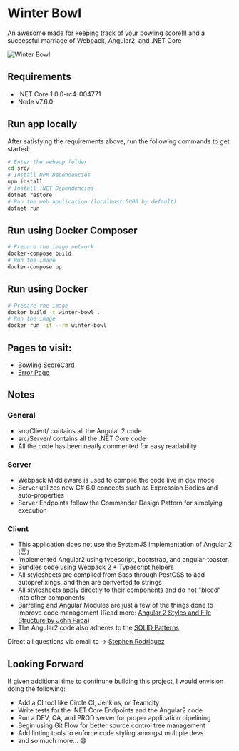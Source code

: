 # Winter Bowl

An awesome made for keeping track of your bowling score!!! and a successful marriage of Webpack, Angular2, and .NET Core

![Winter Bowl]()

## Requirements

- .NET Core 1.0.0-rc4-004771
- Node v7.6.0

## Run app locally

After satisfying the requirements above, run the following commands to get started:

```sh
# Enter the webapp folder
cd src/
# Install NPM Dependencies
npm install
# Install .NET Dependencies
dotnet restore
# Run the web application (localhost:5000 by default)
dotnet run
```

## Run using Docker Composer

```sh
# Prepare the image network
docker-compose build
# Run the image
docker-compose up
```

## Run using Docker

```sh
# Prepare the image
docker build -t winter-bowl .
# Run the image
docker run -it --rm winter-bowl
```

## Pages to visit:

- [Bowling ScoreCard](http://localhost:5000/#/)
- [Error Page](http://localhost:5000/Home/Error)

## Notes

### General
- src/Client/ contains all the Angular 2 code
- src/Server/ contains all the .NET Core code
- All the code has been neatly commented for easy readability

### Server
- Webpack Middleware is used to compile the code live in dev mode
- Server utilizes new C# 6.0 concepts such as Expression Bodies and auto-properties
- Server Endpoints follow the Commander Design Pattern for simplying execution

### Client
- This application does not use the SystemJS implementation of Angular 2 (:innocent:)
- Implemented Angular2 using typescript, bootstrap, and angular-toaster.
- Bundles code using Webpack 2 + Typescript helpers
- All stylesheets are compiled from Sass through PostCSS to add autoprefixings, and then are converted to strings
- All stylesheets apply directly to their components and do not "bleed" into other components
- Barreling and Angular Modules are just a few of the things done to improve code management (Read more: [Angular 2 Styles and File Structure by John Papa](https://johnpapa.net/angular-2-styles/))
- The Angular2 code also adheres to the [SOLID Patterns](https://scotch.io/bar-talk/s-o-l-i-d-the-first-five-principles-of-object-oriented-design)

Direct all questions via email to -> [Stephen Rodriguez](mailto:steprodriguez10@gmail.com)

## Looking Forward

If given additional time to continune building this project, I would envision doing the following:

- Add a CI tool like Circle CI, Jenkins, or Teamcity
- Write tests for the .NET Core Endpoints and the Angular2 code
- Run a DEV, QA, and PROD server for proper application pipelining
- Begin using Git Flow for better source control tree management
- Add linting tools to enforce code styling amongst multiple devs
- and so much more... :smile:
